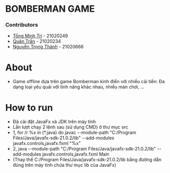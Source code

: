 # BOMBERMAN GAME
### Contributors
* [Tống Minh Trí](https://github.com/TongMinhTri) -  21020249
* [Quân Trần](https://github.com/quanandon) - 21020234
* [Nguyễn Trọng Thành](https://github.com/heyniem) - 21020666


# About
- Game offline dựa trên game Bomberman kinh điển với nhiều cải tiến: Đa dạng loại yêu quái với tính năng khác nhau, nhiều màn chơi, ...

# How to run
- Đã cài đặt JavaFx và JDK trên máy tính
- Lần lượt chạy 2 lệnh sau (sử dụng CMD) ở thư mục src
- 1, for /r %x in (*.java) do javac --module-path "C:/Program Files/Java/javafx-sdk-21.0.2/lib" --add-modules javafx.controls,javafx.fxml "%x"
- 2, java --module-path "C:/Program Files/Java/javafx-sdk-21.0.2/lib" --add-modules javafx.controls,javafx.fxml Main
- (Thay thế C:/Program Files/Java/javafx-sdk-21.0.2/lib bằng đường dẫn đúng trên máy tính chứa thư mục lib của JavaFx)




